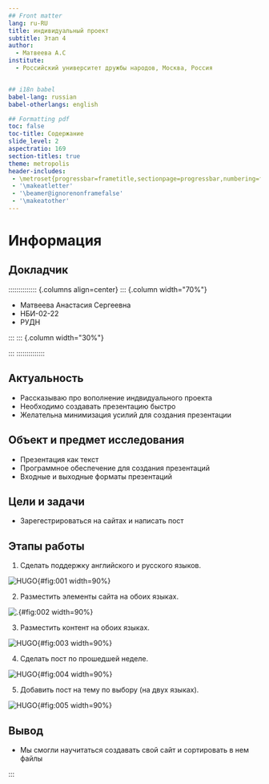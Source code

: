 ```yaml
---
## Front matter
lang: ru-RU
title: индивидуальный проект 
subtitle: Этап 4
author:
  - Матвеева А.С
institute:
  - Российский университет дружбы народов, Москва, Россия


## i18n babel
babel-lang: russian
babel-otherlangs: english

## Formatting pdf
toc: false
toc-title: Содержание
slide_level: 2
aspectratio: 169
section-titles: true
theme: metropolis
header-includes:
 - \metroset{progressbar=frametitle,sectionpage=progressbar,numbering=fraction}
 - '\makeatletter'
 - '\beamer@ignorenonframefalse'
 - '\makeatother'
---
```


# Информация

## Докладчик

:::::::::::::: {.columns align=center}
::: {.column width="70%"}

  * Матвеева Анастасия Сергеевна 
  * НБИ-02-22
  * РУДН 


:::
::: {.column width="30%"}



:::
::::::::::::::



## Актуальность

- Рассказываю про вополнение индвидуального проекта 
- Необходимо создавать презентацию быстро
- Желательна минимизация усилий для создания презентации

## Объект и предмет исследования

- Презентация как текст
- Программное обеспечение для создания презентаций
- Входные и выходные форматы презентаций

## Цели и задачи

- Зарегестрироваться на сайтах и написать пост 

## Этапы работы

1. Сделать поддержку английского и русского языков.

![HUGO](image/1.png){#fig:001 width=90%}

2. Разместить элементы сайта на обоих языках.

![.](image/2.png){#fig:002 width=90%}

3. Разместить контент на обоих языках.

![HUGO](image/3.png){#fig:003 width=90%}

4. Сделать пост по прошедшей неделе.

![HUGO](image/4.png){#fig:004 width=90%}

5. Добавить пост на тему по выбору (на двух языках).

 ![HUGO](image/5.png){#fig:005 width=90%}


## Вывод 

- Мы смогли научитаться создавать свой сайт и сортировать в нем файлы 

:::

